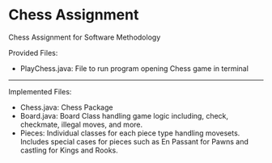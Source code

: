 # Chess Assignment
 Chess Assignment for Software Methodology

 Provided Files: 
 - PlayChess.java: 
 File to run program opening Chess game in terminal

---
Implemented Files:
- Chess.java: 
Chess Package 
- Board.java:
Board Class handling game logic including, check, checkmate, illegal moves, and more.
- Pieces:
Individual classes for each piece type handling movesets. Includes special cases for pieces such as En Passant for Pawns and castling for Kings and Rooks. 


